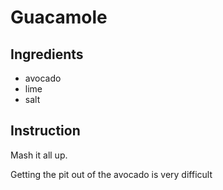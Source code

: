 # Guacamole

## Ingredients

- avocado
- lime
- salt

## Instruction

Mash it all up.

Getting the pit out of the avocado is very difficult
